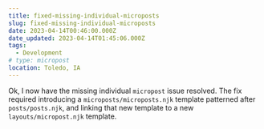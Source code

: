```yaml
---
title: fixed-missing-individual-microposts
slug: fixed-missing-individual-microposts
date: 2023-04-14T00:46:00.000Z
date_updated: 2023-04-14T01:45:06.000Z
tags: 
  - Development
# type: micropost
location: Toledo, IA
---
```


Ok, I now have the missing individual `micropost` issue resolved.  The fix required introducing a `microposts/microposts.njk` template patterned after `posts/posts.njk`, and linking that new template to a new `layouts/micropost.njk` template.

